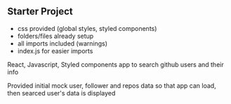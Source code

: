## Starter Project

- css provided (global styles, styled components)
- folders/files already setup
- all imports included (warnings)
- index.js for easier imports

React, Javascript, Styled components app to search github users and their info

Provided initial mock user, follower and repos data so that app can load, then searced user's data is displayed